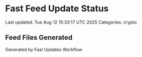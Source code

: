 # Fast Feed Update Status
Last updated: Tue Aug 12 15:33:17 UTC 2025
Categories: crypto

## Feed Files Generated

Generated by Fast Updates Workflow

